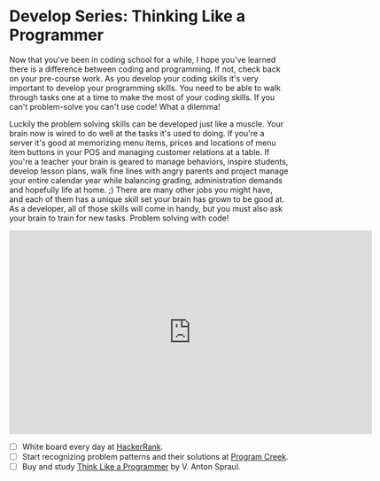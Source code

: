 # Develop Series: Thinking Like a Programmer

Now that you've been in coding school for a while, I hope you've learned there is a difference between coding and programming. If not, check back on your pre-course work. As you develop your coding skills it's very important to develop your programming skills. You need to be able to walk through tasks one at a time to make the most of your coding skills. If you can't problem-solve you can't use code! What a dilemma!

Luckily the problem solving skills can be developed just like a muscle. Your brain now is wired to do well at the tasks it's used to doing. If you're a server it's good at memorizing menu items, prices and locations of menu item buttons in your POS and managing customer relations at a table. If you're a teacher your brain is geared to manage behaviors, inspire students, develop lesson plans, walk fine lines with angry parents and project manage your entire calendar year while balancing grading, administration demands and hopefully life at home. ;) There are many other jobs you might have, and each of them has a unique skill set your brain has grown to be good at. As a developer, all of those skills will come in handy, but you must also ask your brain to train for new tasks. Problem solving with code!

<iframe width="655" height="368" src="https://www.youtube.com/embed/azcrPFhaY9k" frameborder="0" allow="accelerometer; autoplay; clipboard-write; encrypted-media; gyroscope; picture-in-picture" allowfullscreen></iframe>

- [ ] White board every day at [HackerRank](https://www.hackerrank.com/).
- [ ] Start recognizing problem patterns and their solutions at [Program Creek](https://www.programcreek.com/2012/11/top-10-algorithms-for-coding-interview/).
- [ ] Buy and study [Think Like a Programmer](https://nostarch.com/thinklikeaprogrammer) by V. Anton Spraul.